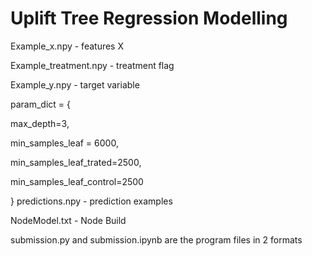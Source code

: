 # Uplift Tree Regression  Modelling 

Example_x.npy - features X

Example_treatment.npy - treatment flag

Example_y.npy - target variable

param_dict = {

max_depth=3,

min_samples_leaf = 6000,

min_samples_leaf_trated=2500,

min_samples_leaf_control=2500

}
predictions.npy - prediction examples

NodeModel.txt - Node Build

submission.py and submission.ipynb are the program files in 2 formats
